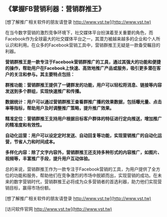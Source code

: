 ## **《掌握FB营销利器：营销群推王》**

[想了解推广相关软件的朋友请登录 http://www.vst.tw](http://www.vst.tw)

在当今数字营销的激烈竞争环境下，社交媒体平台扮演着至关重要的角色，而Facebook作为全球最大的社交媒体平台之一，其潜力被越来越多的企业和个人所认识和利用。在众多的Facebook营销工具中，营销群推王无疑是一款备受瞩目的利器。

**营销群推王是一款专注于Facebook营销群推广的工具，通过其强大的功能和便捷的操作，帮助用户在Facebook上快速、高效地推广产品或服务，吸引更多潜在客户的关注和参与。其主要特点包括：**

**群推功能：营销群推王提供了一键群发的功能，用户可以轻松将消息、链接等内容发送到多个群组，实现快速推广和传播。**

**数据统计：用户可以通过营销群推王查看群推广播的效果数据，包括曝光量、点击率等指标，帮助用户及时调整推广策略，提升推广效果。**

**精准定位：营销群推王支持用户根据目标客户群体的特征进行定向推送，增加推广的精准度和有效性。**

**自动化运营：用户可以设定定时发送、自动回复等功能，实现营销推广的自动化运营，节省人力和时间成本。**

**多样化内容：除了文字内容外，营销群推王还支持多种形式的内容推广，如图片、视频等，丰富推广手段，提升用户互动体验。**

总的来说，营销群推王作为一款专注于Facebook营销的工具，为用户提供了全方位的功能和服务，帮助他们在竞争激烈的市场中脱颖而出，实现营销的成功。在未来的数字营销时代，营销群推王必将成为众多营销者的首选利器，助力他们实现营销目标，赢得市场份额。

[想了解推广相关软件的朋友请登录 http://www.vst.tw](http://www.vst.tw)


[访问软件官网 http://www.vst.tw](http://www.vst.tw)
